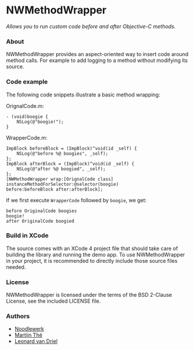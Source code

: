 NWMethodWrapper
=============

<em>Allows you to run custom code before and after Objective-C methods.</em>


### About
NWMethodWrapper provides an aspect-oriented way to insert code around method calls. For example to add logging to a method without modifying its source.


### Code example
The following code snippets illustrate a basic method wrapping:

OrignalCode.m:

    - (void)boogie {
        NSLog(@"boogie!");
    }

WrapperCode.m:

    ImpBlock beforeBlock = (ImpBlock)^void(id _self) {
        NSLog(@"before %@ boogies", _self);
    };
    ImpBlock afterBlock = (ImpBlock)^void(id _self) {
        NSLog(@"after %@ boogied", _self);
    };
    [NWMethodWrapper wrap:[OrignalCode class] 
    instanceMethodForSelector:@selector(boogie) 
    before:beforeBlock after:afterBlock];

If we first execute `WrapperCode` followed by `boogie`, we get:

    before OriginalCode boogies
    boogie!
    after OriginalCode boogied


### Build in XCode
The source comes with an XCode 4 project file that should take care of building the library and running the demo app. To use NWMethodWrapper in your project, it is recommended to directly include those source files needed.


### License
NWMethodWrapper is licensed under the terms of the BSD 2-Clause License, see the included LICENSE file.


### Authors
- [Noodlewerk](http://www.noodlewerk.com/)
- [Martijn Thé](http://www.martijnthe.nl/)
- [Leonard van Driel](http://www.leonardvandriel.nl/)